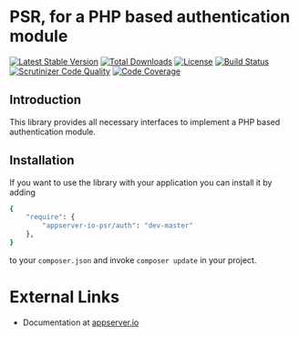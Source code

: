 # PSR, for a PHP based authentication module

[![Latest Stable Version](https://img.shields.io/packagist/v/appserver-io-psr/auth.svg?style=flat-square)](https://packagist.org/packages/appserver-io-psr/auth) 
 [![Total Downloads](https://img.shields.io/packagist/dt/appserver-io-psr/auth.svg?style=flat-square)](https://packagist.org/packages/appserver-io-psr/auth)
 [![License](https://img.shields.io/packagist/l/appserver-io-psr/auth.svg?style=flat-square)](https://packagist.org/packages/appserver-io-psr/auth)
 [![Build Status](https://img.shields.io/travis/appserver-io-psr/auth/master.svg?style=flat-square)](http://travis-ci.org/appserver-io-psr/auth)
 [![Scrutinizer Code Quality](https://img.shields.io/scrutinizer/g/appserver-io-psr/auth/master.svg?style=flat-square)](https://scrutinizer-ci.com/g/appserver-io-psr/auth/?branch=master)
 [![Code Coverage](https://img.shields.io/scrutinizer/coverage/g/appserver-io-psr/auth/master.svg?style=flat-square)](https://scrutinizer-ci.com/g/appserver-io-psr/auth/?branch=master)

## Introduction

This library provides all necessary interfaces to implement a PHP based authentication module.

## Installation

If you want to use the library with your application you can install it by adding

```sh
{
    "require": {
        "appserver-io-psr/auth": "dev-master"
    },
}
```

to your ```composer.json``` and invoke ```composer update``` in your project.

# External Links

* Documentation at [appserver.io](http://docs.appserver.io)
